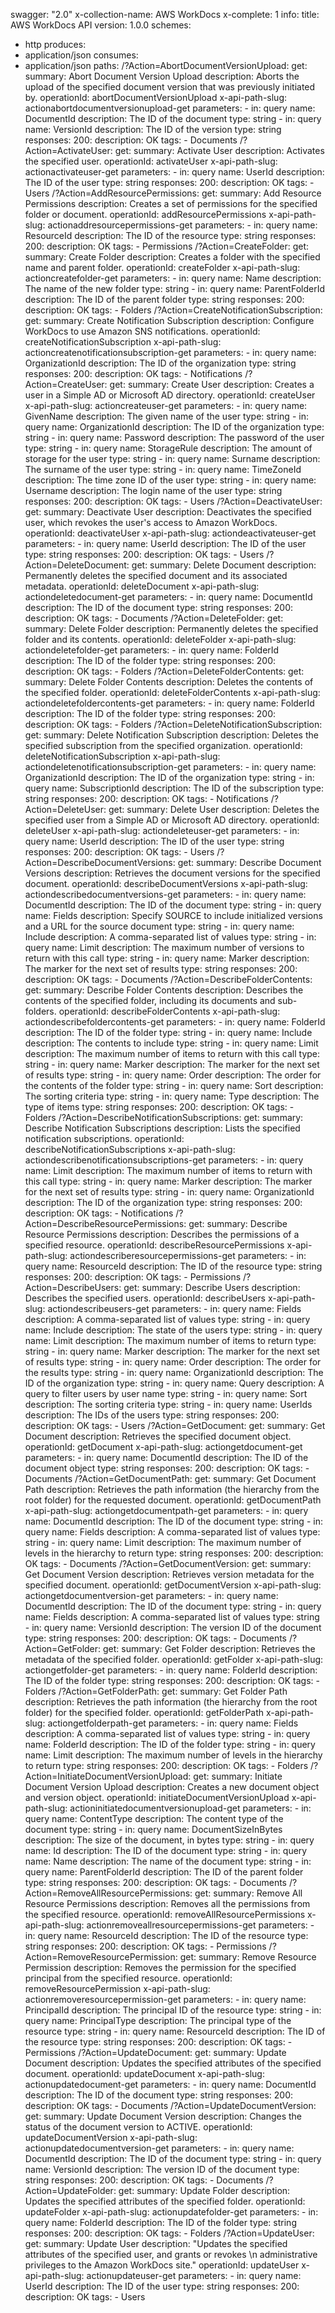 swagger: "2.0"
x-collection-name: AWS WorkDocs
x-complete: 1
info:
  title: AWS WorkDocs API
  version: 1.0.0
schemes:
- http
produces:
- application/json
consumes:
- application/json
paths:
  /?Action=AbortDocumentVersionUpload:
    get:
      summary: Abort Document Version Upload
      description: Aborts the upload of the specified document version that was previously
        initiated by.
      operationId: abortDocumentVersionUpload
      x-api-path-slug: actionabortdocumentversionupload-get
      parameters:
      - in: query
        name: DocumentId
        description: The ID of the document
        type: string
      - in: query
        name: VersionId
        description: The ID of the version
        type: string
      responses:
        200:
          description: OK
      tags:
      - Documents
  /?Action=ActivateUser:
    get:
      summary: Activate User
      description: Activates the specified user.
      operationId: activateUser
      x-api-path-slug: actionactivateuser-get
      parameters:
      - in: query
        name: UserId
        description: The ID of the user
        type: string
      responses:
        200:
          description: OK
      tags:
      - Users
  /?Action=AddResourcePermissions:
    get:
      summary: Add Resource Permissions
      description: Creates a set of permissions for the specified folder or document.
      operationId: addResourcePermissions
      x-api-path-slug: actionaddresourcepermissions-get
      parameters:
      - in: query
        name: ResourceId
        description: The ID of the resource
        type: string
      responses:
        200:
          description: OK
      tags:
      - Permissions
  /?Action=CreateFolder:
    get:
      summary: Create Folder
      description: Creates a folder with the specified name and parent folder.
      operationId: createFolder
      x-api-path-slug: actioncreatefolder-get
      parameters:
      - in: query
        name: Name
        description: The name of the new folder
        type: string
      - in: query
        name: ParentFolderId
        description: The ID of the parent folder
        type: string
      responses:
        200:
          description: OK
      tags:
      - Folders
  /?Action=CreateNotificationSubscription:
    get:
      summary: Create Notification Subscription
      description: Configure WorkDocs to use Amazon SNS notifications.
      operationId: createNotificationSubscription
      x-api-path-slug: actioncreatenotificationsubscription-get
      parameters:
      - in: query
        name: OrganizationId
        description: The ID of the organization
        type: string
      responses:
        200:
          description: OK
      tags:
      - Notifications
  /?Action=CreateUser:
    get:
      summary: Create User
      description: Creates a user in a Simple AD or Microsoft AD directory.
      operationId: createUser
      x-api-path-slug: actioncreateuser-get
      parameters:
      - in: query
        name: GivenName
        description: The given name of the user
        type: string
      - in: query
        name: OrganizationId
        description: The ID of the organization
        type: string
      - in: query
        name: Password
        description: The password of the user
        type: string
      - in: query
        name: StorageRule
        description: The amount of storage for the user
        type: string
      - in: query
        name: Surname
        description: The surname of the user
        type: string
      - in: query
        name: TimeZoneId
        description: The time zone ID of the user
        type: string
      - in: query
        name: Username
        description: The login name of the user
        type: string
      responses:
        200:
          description: OK
      tags:
      - Users
  /?Action=DeactivateUser:
    get:
      summary: Deactivate User
      description: Deactivates the specified user, which revokes the user's access
        to Amazon WorkDocs.
      operationId: deactivateUser
      x-api-path-slug: actiondeactivateuser-get
      parameters:
      - in: query
        name: UserId
        description: The ID of the user
        type: string
      responses:
        200:
          description: OK
      tags:
      - Users
  /?Action=DeleteDocument:
    get:
      summary: Delete Document
      description: Permanently deletes the specified document and its associated metadata.
      operationId: deleteDocument
      x-api-path-slug: actiondeletedocument-get
      parameters:
      - in: query
        name: DocumentId
        description: The ID of the document
        type: string
      responses:
        200:
          description: OK
      tags:
      - Documents
  /?Action=DeleteFolder:
    get:
      summary: Delete Folder
      description: Permanently deletes the specified folder and its contents.
      operationId: deleteFolder
      x-api-path-slug: actiondeletefolder-get
      parameters:
      - in: query
        name: FolderId
        description: The ID of the folder
        type: string
      responses:
        200:
          description: OK
      tags:
      - Folders
  /?Action=DeleteFolderContents:
    get:
      summary: Delete Folder Contents
      description: Deletes the contents of the specified folder.
      operationId: deleteFolderContents
      x-api-path-slug: actiondeletefoldercontents-get
      parameters:
      - in: query
        name: FolderId
        description: The ID of the folder
        type: string
      responses:
        200:
          description: OK
      tags:
      - Folders
  /?Action=DeleteNotificationSubscription:
    get:
      summary: Delete Notification Subscription
      description: Deletes the specified subscription from the specified organization.
      operationId: deleteNotificationSubscription
      x-api-path-slug: actiondeletenotificationsubscription-get
      parameters:
      - in: query
        name: OrganizationId
        description: The ID of the organization
        type: string
      - in: query
        name: SubscriptionId
        description: The ID of the subscription
        type: string
      responses:
        200:
          description: OK
      tags:
      - Notifications
  /?Action=DeleteUser:
    get:
      summary: Delete User
      description: Deletes the specified user from a Simple AD or Microsoft AD directory.
      operationId: deleteUser
      x-api-path-slug: actiondeleteuser-get
      parameters:
      - in: query
        name: UserId
        description: The ID of the user
        type: string
      responses:
        200:
          description: OK
      tags:
      - Users
  /?Action=DescribeDocumentVersions:
    get:
      summary: Describe Document Versions
      description: Retrieves the document versions for the specified document.
      operationId: describeDocumentVersions
      x-api-path-slug: actiondescribedocumentversions-get
      parameters:
      - in: query
        name: DocumentId
        description: The ID of the document
        type: string
      - in: query
        name: Fields
        description: Specify SOURCE to include initialized versions and a URL for
          the source document
        type: string
      - in: query
        name: Include
        description: A comma-separated list of values
        type: string
      - in: query
        name: Limit
        description: The maximum number of versions to return with this call
        type: string
      - in: query
        name: Marker
        description: The marker for the next set of results
        type: string
      responses:
        200:
          description: OK
      tags:
      - Documents
  /?Action=DescribeFolderContents:
    get:
      summary: Describe Folder Contents
      description: Describes the contents of the specified folder, including its documents
        and sub-folders.
      operationId: describeFolderContents
      x-api-path-slug: actiondescribefoldercontents-get
      parameters:
      - in: query
        name: FolderId
        description: The ID of the folder
        type: string
      - in: query
        name: Include
        description: The contents to include
        type: string
      - in: query
        name: Limit
        description: The maximum number of items to return with this call
        type: string
      - in: query
        name: Marker
        description: The marker for the next set of results
        type: string
      - in: query
        name: Order
        description: The order for the contents of the folder
        type: string
      - in: query
        name: Sort
        description: The sorting criteria
        type: string
      - in: query
        name: Type
        description: The type of items
        type: string
      responses:
        200:
          description: OK
      tags:
      - Folders
  /?Action=DescribeNotificationSubscriptions:
    get:
      summary: Describe Notification Subscriptions
      description: Lists the specified notification subscriptions.
      operationId: describeNotificationSubscriptions
      x-api-path-slug: actiondescribenotificationsubscriptions-get
      parameters:
      - in: query
        name: Limit
        description: The maximum number of items to return with this call
        type: string
      - in: query
        name: Marker
        description: The marker for the next set of results
        type: string
      - in: query
        name: OrganizationId
        description: The ID of the organization
        type: string
      responses:
        200:
          description: OK
      tags:
      - Notifications
  /?Action=DescribeResourcePermissions:
    get:
      summary: Describe Resource Permissions
      description: Describes the permissions of a specified resource.
      operationId: describeResourcePermissions
      x-api-path-slug: actiondescriberesourcepermissions-get
      parameters:
      - in: query
        name: ResourceId
        description: The ID of the resource
        type: string
      responses:
        200:
          description: OK
      tags:
      - Permissions
  /?Action=DescribeUsers:
    get:
      summary: Describe Users
      description: Describes the specified users.
      operationId: describeUsers
      x-api-path-slug: actiondescribeusers-get
      parameters:
      - in: query
        name: Fields
        description: A comma-separated list of values
        type: string
      - in: query
        name: Include
        description: The state of the users
        type: string
      - in: query
        name: Limit
        description: The maximum number of items to return
        type: string
      - in: query
        name: Marker
        description: The marker for the next set of results
        type: string
      - in: query
        name: Order
        description: The order for the results
        type: string
      - in: query
        name: OrganizationId
        description: The ID of the organization
        type: string
      - in: query
        name: Query
        description: A query to filter users by user name
        type: string
      - in: query
        name: Sort
        description: The sorting criteria
        type: string
      - in: query
        name: UserIds
        description: The IDs of the users
        type: string
      responses:
        200:
          description: OK
      tags:
      - Users
  /?Action=GetDocument:
    get:
      summary: Get Document
      description: Retrieves the specified document object.
      operationId: getDocument
      x-api-path-slug: actiongetdocument-get
      parameters:
      - in: query
        name: DocumentId
        description: The ID of the document object
        type: string
      responses:
        200:
          description: OK
      tags:
      - Documents
  /?Action=GetDocumentPath:
    get:
      summary: Get Document Path
      description: Retrieves the path information (the hierarchy from the root folder)
        for the requested document.
      operationId: getDocumentPath
      x-api-path-slug: actiongetdocumentpath-get
      parameters:
      - in: query
        name: DocumentId
        description: The ID of the document
        type: string
      - in: query
        name: Fields
        description: A comma-separated list of values
        type: string
      - in: query
        name: Limit
        description: The maximum number of levels in the hierarchy to return
        type: string
      responses:
        200:
          description: OK
      tags:
      - Documents
  /?Action=GetDocumentVersion:
    get:
      summary: Get Document Version
      description: Retrieves version metadata for the specified document.
      operationId: getDocumentVersion
      x-api-path-slug: actiongetdocumentversion-get
      parameters:
      - in: query
        name: DocumentId
        description: The ID of the document
        type: string
      - in: query
        name: Fields
        description: A comma-separated list of values
        type: string
      - in: query
        name: VersionId
        description: The version ID of the document
        type: string
      responses:
        200:
          description: OK
      tags:
      - Documents
  /?Action=GetFolder:
    get:
      summary: Get Folder
      description: Retrieves the metadata of the specified folder.
      operationId: getFolder
      x-api-path-slug: actiongetfolder-get
      parameters:
      - in: query
        name: FolderId
        description: The ID of the folder
        type: string
      responses:
        200:
          description: OK
      tags:
      - Folders
  /?Action=GetFolderPath:
    get:
      summary: Get Folder Path
      description: Retrieves the path information (the hierarchy from the root folder)
        for the specified folder.
      operationId: getFolderPath
      x-api-path-slug: actiongetfolderpath-get
      parameters:
      - in: query
        name: Fields
        description: A comma-separated list of values
        type: string
      - in: query
        name: FolderId
        description: The ID of the folder
        type: string
      - in: query
        name: Limit
        description: The maximum number of levels in the hierarchy to return
        type: string
      responses:
        200:
          description: OK
      tags:
      - Folders
  /?Action=InitiateDocumentVersionUpload:
    get:
      summary: Initiate Document Version Upload
      description: Creates a new document object and version object.
      operationId: initiateDocumentVersionUpload
      x-api-path-slug: actioninitiatedocumentversionupload-get
      parameters:
      - in: query
        name: ContentType
        description: The content type of the document
        type: string
      - in: query
        name: DocumentSizeInBytes
        description: The size of the document, in bytes
        type: string
      - in: query
        name: Id
        description: The ID of the document
        type: string
      - in: query
        name: Name
        description: The name of the document
        type: string
      - in: query
        name: ParentFolderId
        description: The ID of the parent folder
        type: string
      responses:
        200:
          description: OK
      tags:
      - Documents
  /?Action=RemoveAllResourcePermissions:
    get:
      summary: Remove All Resource Permissions
      description: Removes all the permissions from the specified resource.
      operationId: removeAllResourcePermissions
      x-api-path-slug: actionremoveallresourcepermissions-get
      parameters:
      - in: query
        name: ResourceId
        description: The ID of the resource
        type: string
      responses:
        200:
          description: OK
      tags:
      - Permissions
  /?Action=RemoveResourcePermission:
    get:
      summary: Remove Resource Permission
      description: Removes the permission for the specified principal from the specified
        resource.
      operationId: removeResourcePermission
      x-api-path-slug: actionremoveresourcepermission-get
      parameters:
      - in: query
        name: PrincipalId
        description: The principal ID of the resource
        type: string
      - in: query
        name: PrincipalType
        description: The principal type of the resource
        type: string
      - in: query
        name: ResourceId
        description: The ID of the resource
        type: string
      responses:
        200:
          description: OK
      tags:
      - Permissions
  /?Action=UpdateDocument:
    get:
      summary: Update Document
      description: Updates the specified attributes of the specified document.
      operationId: updateDocument
      x-api-path-slug: actionupdatedocument-get
      parameters:
      - in: query
        name: DocumentId
        description: The ID of the document
        type: string
      responses:
        200:
          description: OK
      tags:
      - Documents
  /?Action=UpdateDocumentVersion:
    get:
      summary: Update Document Version
      description: Changes the status of the document version to ACTIVE.
      operationId: updateDocumentVersion
      x-api-path-slug: actionupdatedocumentversion-get
      parameters:
      - in: query
        name: DocumentId
        description: The ID of the document
        type: string
      - in: query
        name: VersionId
        description: The version ID of the document
        type: string
      responses:
        200:
          description: OK
      tags:
      - Documents
  /?Action=UpdateFolder:
    get:
      summary: Update Folder
      description: Updates the specified attributes of the specified folder.
      operationId: updateFolder
      x-api-path-slug: actionupdatefolder-get
      parameters:
      - in: query
        name: FolderId
        description: The ID of the folder
        type: string
      responses:
        200:
          description: OK
      tags:
      - Folders
  /?Action=UpdateUser:
    get:
      summary: Update User
      description: "Updates the specified attributes of the specified user, and grants
        or revokes \n      administrative privileges to the Amazon WorkDocs site."
      operationId: updateUser
      x-api-path-slug: actionupdateuser-get
      parameters:
      - in: query
        name: UserId
        description: The ID of the user
        type: string
      responses:
        200:
          description: OK
      tags:
      - Users